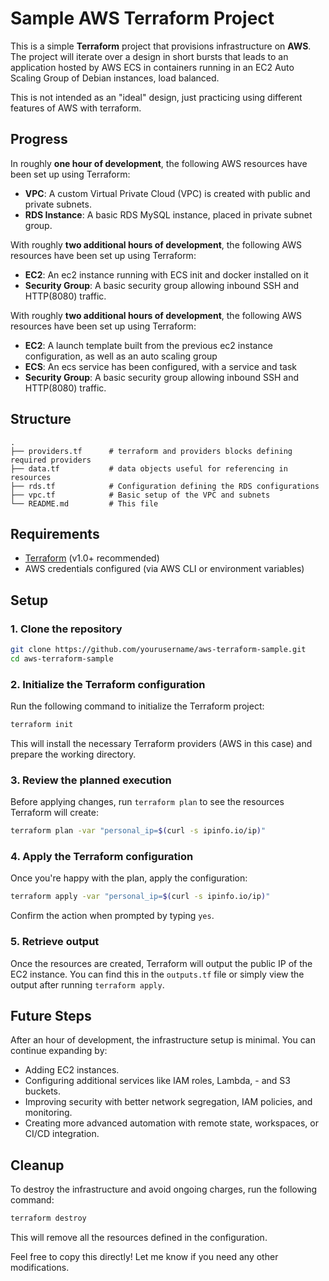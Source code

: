 # Sample AWS Terraform Project

This is a simple **Terraform** project that provisions infrastructure on **AWS**. The project will iterate over a design in short bursts that leads to an application hosted by AWS ECS in containers running in an EC2 Auto Scaling Group of Debian instances, load balanced.

This is not intended as an "ideal" design, just practicing using different features of AWS with terraform.

## Progress

In roughly **one hour of development**, the following AWS resources have been set up using Terraform:

- **VPC**: A custom Virtual Private Cloud (VPC) is created with public and private subnets.
- **RDS Instance**: A basic RDS MySQL instance, placed in private subnet group.

With roughly **two additional hours of development**, the following AWS resources have been set up using Terraform:

- **EC2**: An ec2 instance running with ECS init and docker installed on it
- **Security Group**: A basic security group allowing inbound SSH and HTTP(8080) traffic.

With roughly **two additional hours of development**, the following AWS resources have been set up using Terraform:

- **EC2**: A launch template built from the previous ec2 instance configuration, as well as an auto scaling group
- **ECS**: An ecs service has been configured, with a service and task
- **Security Group**: A basic security group allowing inbound SSH and HTTP(8080) traffic.

## Structure

```plaintext
.
├── providers.tf      # terraform and providers blocks defining required providers
├── data.tf           # data objects useful for referencing in resources
├── rds.tf            # Configuration defining the RDS configurations
├── vpc.tf            # Basic setup of the VPC and subnets
└── README.md         # This file
```

## Requirements

- [Terraform](https://www.terraform.io/downloads.html) (v1.0+ recommended)
- AWS credentials configured (via AWS CLI or environment variables)

## Setup

### 1. Clone the repository

```bash
git clone https://github.com/yourusername/aws-terraform-sample.git
cd aws-terraform-sample
```

### 2. Initialize the Terraform configuration

Run the following command to initialize the Terraform project:

```bash
terraform init
```

This will install the necessary Terraform providers (AWS in this case) and prepare the working directory.

### 3. Review the planned execution

Before applying changes, run `terraform plan` to see the resources Terraform will create:

```bash
terraform plan -var "personal_ip=$(curl -s ipinfo.io/ip)"
```

### 4. Apply the Terraform configuration

Once you're happy with the plan, apply the configuration:

```bash
terraform apply -var "personal_ip=$(curl -s ipinfo.io/ip)"
```

Confirm the action when prompted by typing `yes`.

### 5. Retrieve output

Once the resources are created, Terraform will output the public IP of the EC2 instance. You can find this in the `outputs.tf` file or simply view the output after running `terraform apply`.

## Future Steps

After an hour of development, the infrastructure setup is minimal. You can continue expanding by:

- Adding EC2 instances.
- Configuring additional services like IAM roles, Lambda, - and S3 buckets.
- Improving security with better network segregation, IAM policies, and monitoring.
- Creating more advanced automation with remote state, workspaces, or CI/CD integration.

## Cleanup

To destroy the infrastructure and avoid ongoing charges, run the following command:

```bash
terraform destroy
```

This will remove all the resources defined in the configuration.

Feel free to copy this directly! Let me know if you need any other modifications.
